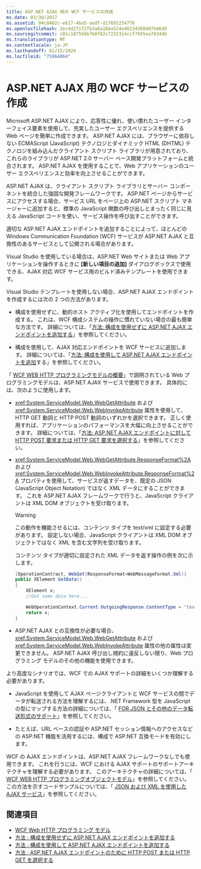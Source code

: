 ```yaml
---
title: ASP.NET AJAX 用の WCF サービスの作成
ms.date: 03/30/2017
ms.assetid: 04c0402c-e617-4ba5-aedf-d17692234776
ms.openlocfilehash: 2ec4d2f1f2fb3a6a184a524ed0134360407b4649
ms.sourcegitcommit: c01c18755bb7b0f82c7232314ccf7955ea7834db
ms.translationtype: MT
ms.contentlocale: ja-JP
ms.lasthandoff: 01/15/2020
ms.locfileid: "75964064"
---
```

# <a name="creating-wcf-services-for-aspnet-ajax"></a>ASP.NET AJAX 用の WCF サービスの作成

Microsoft ASP.NET AJAX により、応答性に優れ、使い慣れたユーザー インターフェイス要素を使用して、充実したユーザー エクスペリエンスを提供する Web ページを簡単に作成できます。 ASP.NET AJAX には、ブラウザーに依存しない ECMAScript (JavaScript) テクノロジとダイナミック HTML (DHTML) テクノロジを組み込んだクライアント スクリプト ライブラリが用意されており、これらのライブラリが ASP.NET 2.0 サーバー ベース開発プラットフォームと統合されます。 ASP.NET AJAX を使用することで、Web アプリケーションのユーザー エクスペリエンスと効率を向上させることができます。

ASP.NET AJAX は、クライアント スクリプト ライブラリとサーバー コンポーネントを統合した強固な開発フレームワークです。 ASP.NET ページからサービスにアクセスする場合、サービス URL をページ上の ASP.NET スクリプト マネージャーに追加すると、標準の JavaScript 関数の呼び出しとまったく同じに見える JavaScript コードを使い、サービス操作を呼び出すことができます。

適切な ASP.NET AJAX エンドポイントを追加することによって、ほとんどの Windows Communication Foundation (WCF) サービスが ASP.NET AJAX と互換性のあるサービスとして公開される場合があります。

Visual Studio を使用している場合は、ASP.NET Web サイトまたは Web アプリケーションを操作するときに **[新しい項目の追加]** ダイアログボックスで使用できる、AJAX 対応 WCF サービス用のビルド済みテンプレートを使用できます。

Visual Studio テンプレートを使用しない場合、ASP.NET AJAX エンドポイントを作成するには次の 2 つの方法があります。

- 構成を使用せずに、動的ホスト アクティブ化を使用してエンドポイントを作成する。 これは、WCF 構成システムの操作に慣れていない場合の最も簡単な方法です。 詳細については、「[方法: 構成を使用せずに ASP.NET AJAX エンドポイントを追加する](../../../../docs/framework/wcf/feature-details/how-to-add-an-aspnet-ajax-endpoint-without-using-configuration.md)」を参照してください。

- 構成を使用して、AJAX 対応エンドポイントを WCF サービスに追加します。 詳細については、「[方法: 構成を使用して ASP.NET AJAX エンドポイントを追加](../../../../docs/framework/wcf/feature-details/how-to-use-configuration-to-add-an-aspnet-ajax-endpoint.md)する」を参照してください。

「 [WCF WEB HTTP プログラミングモデルの概要](../../../../docs/framework/wcf/feature-details/wcf-web-http-programming-model-overview.md)」で説明されている Web プログラミングモデルは、ASP.NET AJAX サービスで使用できます。 具体的には、次のように使用します。

- <xref:System.ServiceModel.Web.WebGetAttribute> および <xref:System.ServiceModel.Web.WebInvokeAttribute> 属性を使用して、HTTP GET 動詞と HTTP POST 動詞のいずれかを選択できます。 正しく使用すれば、アプリケーションのパフォーマンスを大幅に向上させることができます。 詳細については、「[方法: ASP.NET AJAX エンドポイントに対して HTTP POST 要求または HTTP GET 要求を選択する](../../../../docs/framework/wcf/feature-details/http-post-and-http-get-requests-for-aspnet-ajax-endpoints.md)」を参照してください。

- <xref:System.ServiceModel.Web.WebGetAttribute.ResponseFormat%2A> および <xref:System.ServiceModel.Web.WebInvokeAttribute.ResponseFormat%2A> プロパティを使用して、サービスが返すデータを、既定の JSON (JavaScript Object Notation) ではなく XML データにすることができます。 これを ASP.NET AJAX フレームワークで行うと、JavaScript クライアントは XML DOM オブジェクトを受け取ります。

  > [!WARNING]
  > この動作を機能させるには、コンテンツ タイプを text/xml に設定する必要があります。 設定しない場合、JavaScript クライアントは XML DOM オブジェクトではなく XML を含む文字列を受け取ります。

    コンテンツ タイプが適切に設定された XML データを返す操作の例を次に示します。

  ```csharp
  [OperationContract, WebGet(ResponseFormat=WebMessageFormat.Xml)]
  public XElement GetData()
  {
      XElement x;
      //Get some data here...

      WebOperationContext.Current.OutgoingResponse.ContentType = "text/xml";
      return x;
  }
  ```

- ASP.NET AJAX との互換性が必要な場合、<xref:System.ServiceModel.Web.WebGetAttribute> および <xref:System.ServiceModel.Web.WebInvokeAttribute> 属性の他の属性は変更できません。 ASP.NET AJAX 呼び出し規約に違反しない限り、Web プログラミング モデルのその他の機能を使用できます。

 より高度なシナリオでは、WCF での AJAX サポートの詳細をいくつか理解する必要があります。

- JavaScript を使用して AJAX ページクライアントと WCF サービスの間でデータが転送される方法を理解するには、.NET Framework 型を JavaScript の型にマップする方法の詳細については、「 [FOR JSON とその他のデータ転送形式のサポート](../../../../docs/framework/wcf/feature-details/support-for-json-and-other-data-transfer-formats.md)」を参照してください。

- たとえば、URL ベースの認証や ASP.NET セッション情報へのアクセスなどの ASP.NET 機能を活用するには、構成で ASP.NET 互換モードを有効にします。

WCF の AJAX エンドポイントは、ASP.NET AJAX フレームワークなしでも使用できます。 これを行うには、WCF における AJAX サポートのサポートアーキテクチャを理解する必要があります。 このアーキテクチャの詳細については、「 [WCF WEB HTTP プログラミングオブジェクトモデル](../../../../docs/framework/wcf/feature-details/wcf-web-http-programming-object-model.md)」を参照してください。 この方法を示すコードサンプルについては、「 [JSON および XML を使用した AJAX サービス](../../../../docs/framework/wcf/samples/ajax-service-with-json-and-xml-sample.md)」を参照してください。

## <a name="see-also"></a>関連項目

- [WCF Web HTTP プログラミング モデル](../../../../docs/framework/wcf/feature-details/wcf-web-http-programming-model.md)
- [方法 : 構成を使用せずに ASP.NET AJAX エンドポイントを追加する](../../../../docs/framework/wcf/feature-details/how-to-add-an-aspnet-ajax-endpoint-without-using-configuration.md)
- [方法 : 構成を使用して ASP.NET AJAX エンドポイントを追加する](../../../../docs/framework/wcf/feature-details/how-to-use-configuration-to-add-an-aspnet-ajax-endpoint.md)
- [方法 : ASP.NET AJAX エンドポイントのために HTTP POST または HTTP GET を選択する](../../../../docs/framework/wcf/feature-details/http-post-and-http-get-requests-for-aspnet-ajax-endpoints.md)
